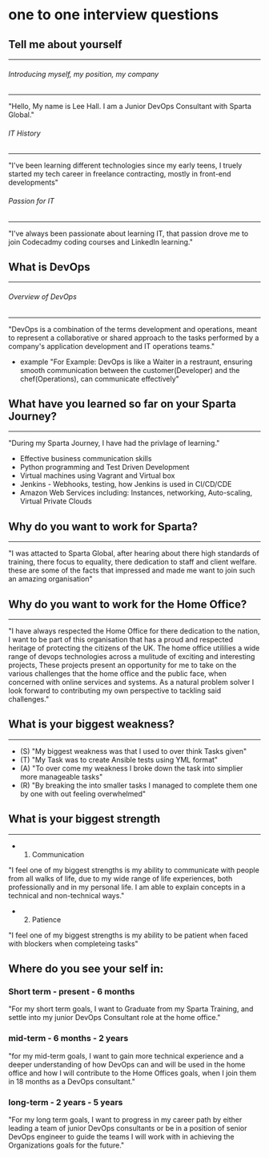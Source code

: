 # one to one interview questions

## Tell me about yourself
---
###### Introducing myself, my position, my company
---
"Hello, My name is Lee Hall. I am a Junior DevOps Consultant with Sparta Global."

###### IT History
---
"I've been learning different technologies since my early teens, I truely started my tech career in freelance contracting, mostly in front-end developments"

###### Passion for IT
---
"I've always been passionate about learning IT, that passion drove me to join Codecadmy coding courses and LinkedIn learning."


## What is DevOps
---
###### Overview of DevOps
---
"DevOps is a combination of the terms development and operations, meant to represent a collaborative or shared approach to the tasks performed by a company's application development and IT operations teams."

- example
"For Example: DevOps is like a Waiter in a restraunt, ensuring smooth communication between the customer(Developer) and the chef(Operations), can communicate effectively"

## What have you learned so far on your Sparta Journey?
---
"During my Sparta Journey, I have had the privlage of learning." 
- Effective business communication skills
- Python programming and Test Driven Development
- Virtual machines using Vagrant and Virtual box
- Jenkins - Webhooks, testing, how Jenkins is used in CI/CD/CDE
- Amazon Web Services including: Instances, networking, Auto-scaling, Virtual Private Clouds  

## Why do you want to work for Sparta?
---
"I was attacted to Sparta Global, after hearing about there high standards of training, there focus to equality, there dedication to staff and client welfare. these are some of the facts that impressed and made me want to join such an amazing organisation"

## Why do you want to work for the Home Office?
---
"I have always respected the Home Office for there dedication to the nation, I want to be part of this organisation that has a proud and respected heritage of protecting the citizens of the UK. The home office utililies a wide range of devops technologies across a mulitude of exciting and interesting projects, These projects present an opportunity for me to take on the various challenges that the home office and the public face, when concerned with online services and systems. As a natural problem solver I look forward to contributing my own perspective to tackling said challenges."

## What is your biggest weakness?
---
- (S) "My biggest weakness was that I used to over think Tasks given"
- (T) "My Task was to create Ansible tests using YML format"
- (A) "To over come my weakness I broke down the task into simplier more manageable tasks"
- (R) "By breaking the into smaller tasks I managed to complete them one by one with out feeling overwhelmed"

## What is your biggest strength
---
- 1. Communication

"I feel one of my biggest strengths is my ability to communicate with people from all walks of life, due to my wide range of life experiences, both professionally and in my personal life. I am able to explain concepts in a technical and non-technical ways."

- 2. Patience

"I feel one of my biggest strengths is my ability to be patient when faced with blockers when completeing tasks"

## Where do you see your self in:

### Short term - present - 6 months
"For my short term goals, I want to Graduate from my Sparta Training, and settle into my junior DevOps Consultant role at the home office."

### mid-term - 6 months - 2 years
"for my mid-term goals, I want to gain more technical experience and a deeper understanding of how DevOps can and will be used in the home office and how I will contribute to the Home Offices goals,  when I join them in 18 months as a DevOps consultant."


### long-term - 2 years - 5 years
"For my long term goals, I want to progress in my career path by either leading a team of junior DevOps consultants or be in a position of senior DevOps engineer to guide the teams I will work with in achieving the Organizations goals for the future."